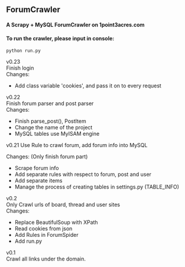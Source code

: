 ForumCrawler
------
#### A Scrapy + MySQL ForumCrawler on 1point3acres.com

#### To run the crawler, please input in console:
    python run.py

v0.23<br/>
Finish login<br/>
Changes:
* Add class variable 'cookies', and pass it on to every request

v0.22<br/>
Finish forum parser and post parser<br/>
Changes:
* Finish parse_post(), PostItem
* Change the name of the project
* MySQL tables use MyISAM engine

v0.21
Use Rule to crawl forum, add forum info into MySQL

Changes: (Only finish forum part)
* Scrape forum info
* Add separate rules with respect to forum, post and user
* Add separate items
* Manage the process of creating tables in settings.py (TABLE_INFO)

v0.2<br/>
Only Crawl urls of board, thread and user sites<br/>
Changes:
* Replace BeautifulSoup with XPath
* Read cookies from json
* Add Rules in ForumSpider
* Add run.py

v0.1<br/>
Crawl all links under the domain.
